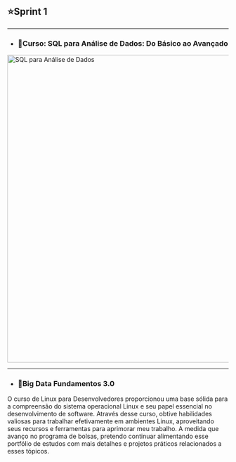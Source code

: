## ⭐Sprint 1

---
- ### 📌Curso: SQL para Análise de Dados: Do Básico ao Avançado


<img src="https://github.com/CarlosRyan07/Programa-Bolsas-CompassUOL/blob/main/img/Certificado_SQL_Para_Análise_De_Dados.jpg" alt="SQL para Análise de Dados" width="700">

---

- ### 📌Big Data Fundamentos 3.0

O curso de Linux para Desenvolvedores proporcionou uma base sólida para a compreensão do sistema operacional Linux e seu papel essencial no desenvolvimento de software. Através desse curso, obtive habilidades valiosas para trabalhar efetivamente em ambientes Linux, aproveitando seus recursos e ferramentas para aprimorar meu trabalho.
A medida que avanço no programa de bolsas, pretendo continuar alimentando esse portfólio de estudos com mais detalhes e projetos práticos relacionados a esses tópicos.


